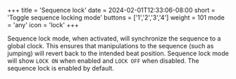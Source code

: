 +++
title = 'Sequence lock'
date = 2024-02-01T12:33:06-08:00
short = 'Toggle sequence locking mode'
buttons = ['1','2','3','4']
weight = 101
mode = 'any'
icon = 'lock'
+++

Sequence lock mode, when activated, will synchronize the sequence to a global clock. This ensures that manipulations to the sequence (such as jumping) will revert back to the intended beat position. Sequence lock mode will show `LOCK ON` when enabled and `LOCK OFF` when disabled. The sequence lock is enabled by default.